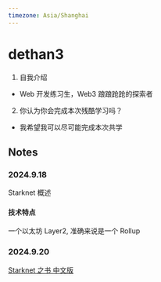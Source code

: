 ```yaml
---
timezone: Asia/Shanghai
---
```


# dethan3

1. 自我介绍
  - Web 开发练习生，Web3 踉踉跄跄的探索者
2. 你认为你会完成本次残酷学习吗？
  - 我希望我可以尽可能完成本次共学

## Notes

<!-- Content_START -->

### 2024.9.18

Starknet 概述

#### 技术特点

一个以太坊 Layer2, 准确来说是一个 Rollup

### 2024.9.20

[Starknet 之书 中文版](https://book.starknet.io/zh-cn/index.html)
<!-- Content_END -->
